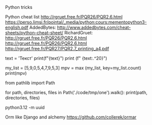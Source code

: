 Python tricks 


Python cheat list
http://rgruet.free.fr/PQR26/PQR2.6.html
https://perso.limsi.fr/pointal/_media/python:cours:mementopython3-english.pdf
AddedBytes: http://www.addedbytes.com/cheat-sheets/python-cheat-sheet/
RichardGruet: http://rgruet.free.fr/PQR26/PQR2.6.html
http://rgruet.free.fr/PQR26/PQR2.6.html
http://rgruet.free.fr/PQR27/PQR2.7_printing_a4.pdf




text = 'Текст'
print(f"{text}")
print (f" {text:.^20}")

my_list = [5,9,0,5,4,7,9,5,3]
mpv = max (my_list, key=my_list.count)
print(mpv)


from pathlib import Path

for path, directories, files in Path('./code/tmp/one').walk():
    print(path, directories, files)

python3.12 -m uuid


Orm like Django and alchemy
https://github.com/collerek/ormar